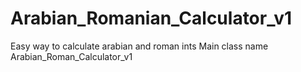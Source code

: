 # Arabian_Romanian_Calculator_v1
Easy way to calculate arabian and roman ints
Main class name Arabian_Roman_Calculator_v1
